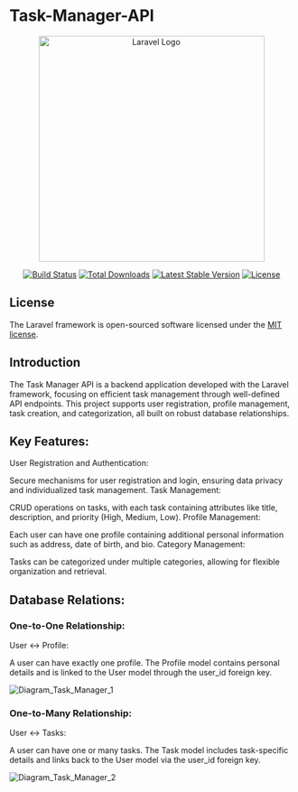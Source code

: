 # Task-Manager-API
<p align="center"><a href="https://laravel.com" target="_blank"><img src="https://raw.githubusercontent.com/laravel/art/master/logo-lockup/5%20SVG/2%20CMYK/1%20Full%20Color/laravel-logolockup-cmyk-red.svg" width="400" alt="Laravel Logo"></a></p>

<p align="center">
<a href="https://github.com/laravel/framework/actions"><img src="https://github.com/laravel/framework/workflows/tests/badge.svg" alt="Build Status"></a>
<a href="https://packagist.org/packages/laravel/framework"><img src="https://img.shields.io/packagist/dt/laravel/framework" alt="Total Downloads"></a>
<a href="https://packagist.org/packages/laravel/framework"><img src="https://img.shields.io/packagist/v/laravel/framework" alt="Latest Stable Version"></a>
<a href="https://packagist.org/packages/laravel/framework"><img src="https://img.shields.io/packagist/l/laravel/framework" alt="License"></a>
</p>


## License

The Laravel framework is open-sourced software licensed under the [MIT license](https://opensource.org/licenses/MIT).

## Introduction
The Task Manager API is a backend application developed with the Laravel framework, focusing on efficient task management through well-defined API endpoints. This project supports user registration, profile management, task creation, and categorization, all built on robust database relationships.

## Key Features:
User Registration and Authentication:

Secure mechanisms for user registration and login, ensuring data privacy and individualized task management.
Task Management:

CRUD operations on tasks, with each task containing attributes like title, description, and priority (High, Medium, Low).
Profile Management:

Each user can have one profile containing additional personal information such as address, date of birth, and bio.
Category Management:

Tasks can be categorized under multiple categories, allowing for flexible organization and retrieval.

## Database Relations:
### One-to-One Relationship:
User ↔ Profile:

A user can have exactly one profile.
The Profile model contains personal details and is linked to the User model through the user_id foreign key.

![Diagram_Task_Manager_1](https://github.com/user-attachments/assets/4281a031-b2a3-4458-902a-ddb7f9bc36c1)


### One-to-Many Relationship:
User ↔ Tasks:

A user can have one or many tasks.
The Task model includes task-specific details and links back to the User model via the user_id foreign key.

![Diagram_Task_Manager_2](https://github.com/user-attachments/assets/8013e191-d85f-41a1-9dc4-d6ec15ec066a)
